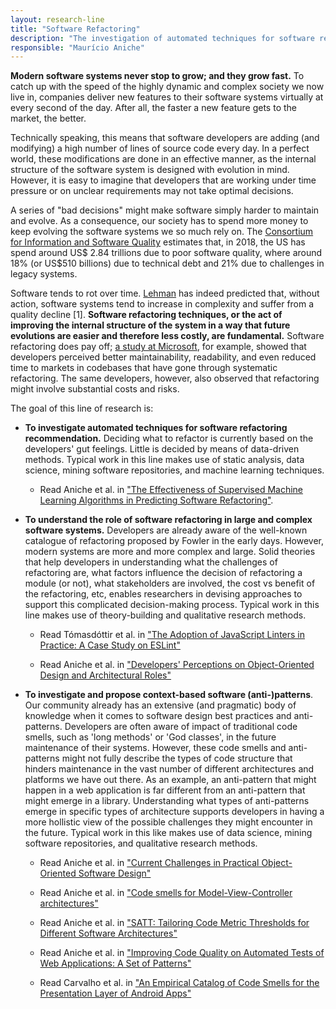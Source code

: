 ```yaml
---
layout: research-line
title: "Software Refactoring"
description: "The investigation of automated techniques for software refactoring recommendation, the understanding of the role of software refactoring in large and complex software systems, and the investigation and the proposal of context-based software (anti-)patterns."
responsible: "Maurício Aniche"
---
```


**Modern software systems never stop to grow; and they grow fast.** To catch up with the speed of the highly dynamic and complex society we now live in, companies deliver new features to their software systems virtually at every second of the day. After all, the faster a new feature gets to the market, the better. 

Technically speaking, this means that software developers are adding (and modifying) a high number of lines of source code every day. In a perfect world, these modifications are done in an effective manner, as the internal structure of the software system is designed with evolution in mind.
However, it is easy to imagine that developers that are working under time pressure or on unclear requirements may not take optimal decisions. 

A series of "bad decisions" might make software simply harder to maintain and evolve. As a consequence, our society has to spend more money to keep evolving the software systems we so much rely on. The [Consortium for Information and Software Quality](https://www.it-cisq.org/the-cost-of-poor-quality-software-in-the-us-a-2018-report/The-Cost-of-Poor-Quality-Software-in-the-US-2018-Report.pdf) estimates that, in 2018, the US has spend around US$ 2.84 trillions due to poor software quality, where around 18% (or US$510 billions) due to technical debt and 21% due to challenges in legacy systems. 

Software tends to rot over time. [Lehman](https://ieeexplore.ieee.org/abstract/document/1456074) has indeed predicted that, without action, software systems tend to increase in complexity and suffer from a quality decline [1]. **Software refactoring techniques, or the act of improving the internal structure of the system in a way that future evolutions are easier and therefore less costly, are fundamental.** Software refactoring does pay off; [a study at Microsoft](https://ieeexplore.ieee.org/abstract/document/6802406), for example, showed that developers perceived better maintainability, readability, and even reduced time to markets in codebases that have gone through systematic refactoring. The same developers, however, also observed that refactoring might involve substantial costs and risks.

The goal of this line of research is:

* **To investigate automated techniques for software refactoring recommendation.** Deciding what to refactor is currently based on the developers' gut feelings. Little is decided by means of data-driven methods. Typical work in this line makes use of static analysis, data science, mining software repositories, and machine learning techniques. 
	* Read Aniche et al. in ["The Effectiveness of Supervised Machine Learning Algorithms in Predicting Software Refactoring"](https://arxiv.org/abs/2001.03338).

* **To understand the role of software refactoring in large and complex software systems.** Developers are already aware of the well-known catalogue of refactoring proposed by Fowler in the early days. However, modern systems are more and more complex and large. Solid theories that help developers in understanding what the challenges of refactoring are, what factors influence the decision of refactoring a module (or not), what stakeholders are involved, the cost vs benefit of the refactoring, etc, enables researchers in devising approaches to support this complicated decision-making process. Typical work in this line makes use of theory-building and qualitative research methods.
	* Read Tómasdóttir et al. in ["The Adoption of JavaScript Linters in Practice: A Case Study on ESLint"](https://pure.tudelft.nl/portal/en/publications/the-adoption-of-javascript-linters-in-practice-a-case-study-on-eslint(375bf549-f2a2-49a7-8d3d-a4489a579f4c).html)

	* Read Aniche et al. in ["Developers' Perceptions on Object-Oriented Design and Architectural Roles"](https://ctreude.files.wordpress.com/2016/07/sbes16.pdf)

* **To investigate and propose context-based software (anti-)patterns**. Our community already has an extensive (and pragmatic) body of knowledge when it comes to software design best practices and anti-patterns. Developers are often aware of impact of traditional code smells, such as 'long methods' or 'God classes', in the future maintenance of their systems. However, these code smells and anti-patterns might not fully describe the types of code structure that hinders maintenance in the vast number of different architectures and platforms we have out there. As an example, an anti-pattern that might happen in a web application is far different from an anti-pattern that might emerge in a library. Understanding what types of anti-patterns emerge in specific types of architecture supports developers in having a more hollistic view of the possible challenges they might encounter in the future. Typical work in this like makes use of data science, mining software repositories, and qualitative research methods.
	* Read Aniche et al. in ["Current Challenges in Practical Object-Oriented Software Design"](https://pure.tudelft.nl/portal/en/publications/current-challenges-in-practical-objectoriented-software-design(fb65f714-1771-4446-9114-73ee302d5693).html)

	* Read Aniche et al. in ["Code smells for Model-View-Controller architectures"](https://pure.tudelft.nl/portal/en/publications/code-smells-for-modelviewcontroller-architectures(55788fc3-56ed-4756-8667-cbf3f1e885db).html)

	* Read Aniche et al. in ["SATT: Tailoring Code Metric Thresholds for Different Software Architectures"](https://pure.tudelft.nl/portal/en/publications/satt-tailoring-code-metric-thresholds-for-different-software-architectures(3992a2cc-7002-44ed-8e58-f45027a81993).html)

	* Read Aniche et al. in ["Improving Code Quality on Automated Tests of Web Applications: A Set of Patterns"](https://figshare.com/articles/Improving_Code_Quality_on_Automated_Tests_of_Web_Applications_A_Set_of_Patterns/11037230)

	* Read Carvalho et al. in ["An Empirical Catalog of Code Smells for the Presentation Layer of Android Apps"](https://pure.tudelft.nl/portal/en/publications/an-empirical-catalog-of-code-smells-for-the-presentation-layer-of-android-apps(e79aac89-295c-413b-9ca1-1140ddd3db14).html)

